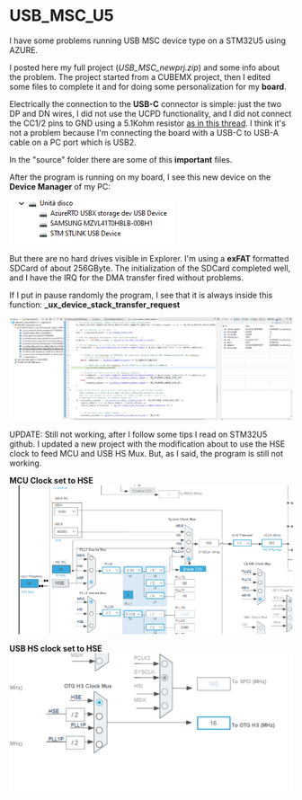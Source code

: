 # USB_MSC_U5

I have some problems running USB MSC device type on a STM32U5 using AZURE.

I posted here my full project (*USB_MSC_newprj.zip*) and some info about the problem. The project started from a CUBEMX project, then I edited some files to complete it and for doing some personalization for my **board**. 

Electrically the connection to the **USB-C** connector is simple: just the two DP and DN wires, I did not use the UCPD functionality, and I did not connect the CC1/2 pins to GND using a 5.1Kohm resistor [as in this thread](https://community.st.com/t5/stm32-mcus-other-solutions/how-to-connect-the-cc-pin-when-make-usb-type-c-compatible-to/td-p/303605). 
I think it's not a problem because I'm connecting the board with a USB-C to USB-A cable on a PC port which is USB2.

In the "source" folder there are some of this **important** files.

After the program is running on my board, I see this new device on the **Device Manager** of my PC:

![Device Manager](/images/device.png)


But there are no hard drives visible in Explorer. I'm using a **exFAT** formatted SDCard of about 256GByte. The initialization of the SDCard completed well, and I have the IRQ for the DMA transfer fired without problems.


If I put in pause randomly the program, I see that it is always inside this function: **_ux_device_stack_transfer_request**

![Device Manager](/images/pause.png)

UPDATE: Still not working, after I follow some tips I read on STM32U5 github. I updated a new project with the modification about to use the HSE clock to feed MCU and USB HS Mux.
But, as I said, the program is still not working.

**MCU Clock set to HSE**
![MCU Clock](/images/MCU_HSE_clock.png)

**USB HS clock set to HSE**
![USB Clock](/images/USB_HSE_clock.png)



